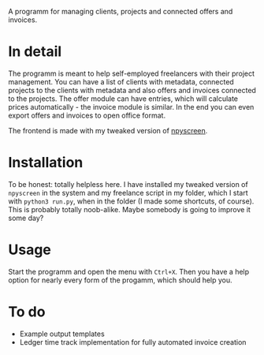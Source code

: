 A programm for managing clients, projects and connected offers and invoices.

# In detail

The programm is meant to help self-employed freelancers with their project management. You can have a list of clients with metadata, connected projects to the clients with metadata and also offers and invoices connected to the projects. The offer module can have entries, which will calculate prices automatically - the invoice module is similar. In the end you can even export offers and invoices to open office format.

The frontend is made with my tweaked version of [npyscreen](https://github.com/Tagirijus/npyscreen/tree/NotifyInput).

# Installation

To be honest: totally helpless here. I have installed my tweaked version of `npyscreen` in the system and my freelance script in my folder, which I start with `python3 run.py`, when in the folder (I made some shortcuts, of course). This is probably totally noob-alike. Maybe somebody is going to improve it some day?

# Usage

Start the programm and open the menu with `Ctrl+X`. Then you have a help option for nearly every form of the progamm, which should help you.

# To do

- Example output templates
- Ledger time track implementation for fully automated invoice creation
